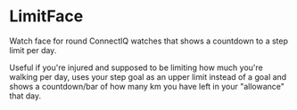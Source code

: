 # LimitFace
Watch face for round ConnectIQ watches that shows a countdown to a step limit per day.

Useful if you're injured and supposed to be limiting how much you're walking per day, uses your step goal as an upper limit instead of a goal and shows a countdown/bar of how many km you have left in your "allowance" that day.
